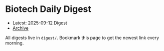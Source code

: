 # Biotech Daily Digest

- Latest: [2025-09-12 Digest](digest/2025-09-12.md)
- [Archive](archive.md)

All digests live in `digest/`. Bookmark this page to get the newest link every morning.

